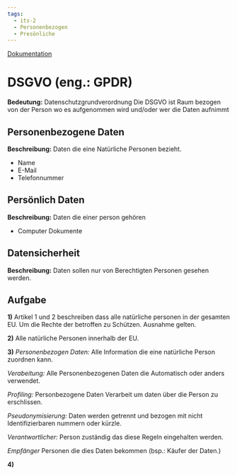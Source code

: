 ```yaml
---
tags:
  - its-2
  - Personenbezogen
  - Presönliche
---
```

[Dokumentation](./dsgvo.pdf)
# DSGVO (eng.: GPDR)
**Bedeutung:** Datenschutzgrundverordnung
Die DSGVO ist Raum bezogen von der Person wo es aufgenommen wird und/oder wer die Daten aufnimmt

## Personenbezogene Daten
**Beschreibung:** Daten die eine Natürliche Personen bezieht.
- Name
- E-Mail
- Telefonnummer

## Persönlich Daten
**Beschreibung:** Daten die einer person gehören
- Computer Dokumente

## Datensicherheit
**Beschreibung:** Daten sollen nur von Berechtigten Personen gesehen werden.

## Aufgabe
**1)**
Artikel 1 und 2 beschreiben dass alle natürliche personen in der gesamten EU. Um die Rechte der betroffen zu Schützen. Ausnahme gelten.

**2)**
Alle natürliche Personen innerhalb der EU.

**3)** 
*Personenbezogen Daten:*
Alle Information die eine natürliche Person zuordnen kann.

*Verabeitung:*
Alle Personenbezogenen Daten die Automatisch oder anders verwendet.

*Profiling:*
Personbezogene Daten Verarbeit um daten über die Person zu erschlissen.

*Pseudonymisierung:*
Daten werden getrennt und bezogen mit nicht Identifizierbaren nummern oder kürzle.

*Verantwortlicher:*
Person zuständig das diese Regeln eingehalten werden.

*Empfänger*
Personen die dies Daten bekommen (bsp.: Käufer der Daten.)

**4)**
